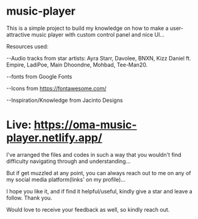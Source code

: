 # music-player

This is a simple project to build my knowledge on how to make a user-attractive music player with custom control panel and nice UI...

Resources used:

--Audio tracks from star artists: Ayra Starr, Davolee, BNXN, Kizz Daniel ft. Empire, LadiPoe, Main Dhoondne, Mohbad, Tee-Man20.

--fonts from Google Fonts

--Icons from https://fontawesome.com/

--Inspiration/Knowledge from Jacinto Designs

# Live: https://oma-music-player.netlify.app/

I've arranged the files and codes in such a way that you wouldn't find difficulty navigating through and understanding...

But if get muzzled at any point, you can always reach out to me on any of my social media platform(links' on my profile)...

I hope you like it, and if find it helpful/useful, kindly give a star and leave a follow. Thank you.

Would love to receive your feedback as well, so kindly reach out.